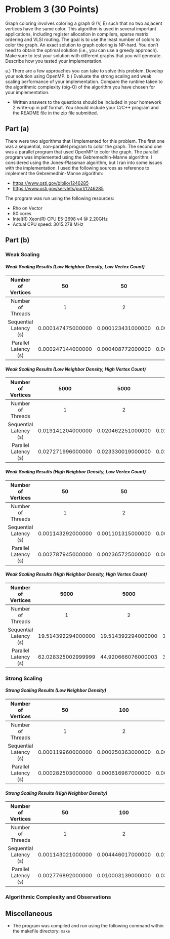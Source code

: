 # Problem 3 (30 Points)

Graph coloring involves coloring a graph G (V, E) such that no two adjacent vertices have the same color. This algorithm is used in several important applications, including register allocation in compilers, sparse matrix ordering and VLSI routing. The goal is to use the least number of colors to color the graph. An exact solution to graph coloring is NP-hard. You don’t need to obtain the optimal solution (i.e., you can use a greedy approach). Make sure to test your solution with different graphs that you will generate. Describe how you tested your implementation.

a.) There are a few approaches you can take to solve this problem. Develop your solution using OpenMP.
b.) Evaluate the strong scaling and weak scaling performance of your implementation. Compare the runtime taken to the algorithmic complexity (big-O) of the algorithm you have chosen for your implementation. 

* Written answers to the questions should be included in your homework 2 write-up in pdf format. You should include your C/C++ program and the README file in the zip file submitted.

## Part (a)

There were two algorithms that I implemented for this problem. The first one was a sequential, non-parallel program to color the graph. The second one was a parallel program that used OpenMP to color the graph. The parallel program was implemented using the Gebremedhin-Manne algorithm. I considered using the Jones-Plassman algorithm, but I ran into some issues with the implementation. I used the following sources as reference to implement the Gebremedhin-Manne algorithm:
- https://www.osti.gov/biblio/1246285
- https://www.osti.gov/servlets/purl/1246285

The program was run using the following resources:
- Rho on Vector
- 80 cores
- Intel(R) Xeon(R) CPU E5-2698 v4 @ 2.20GHz
- Actual CPU speed: 3015.278 MHz

## Part (b)

### Weak Scaling
#### *Weak Scaling Results (Low Neighbor Density, Low Vertex Count)*

|   Number of Vertices   	|         50        	|         50        	|         50        	|         50        	|         50        	|         50        	|         50        	|         50        	|
|:----------------------:	|:-----------------:	|:-----------------:	|:-----------------:	|:-----------------:	|:-----------------:	|:-----------------:	|:-----------------:	|:-----------------:	|
|    Number of Threads   	|         1         	|         2         	|         4         	|         8         	|         16        	|         32        	|         64        	|        128        	|
| Sequential Latency (s) 	| 0.000147475000000 	| 0.000123431000000 	| 0.000219751000000 	| 0.000135177000000 	| 0.000131705000000 	| 0.000161019000000 	| 0.000193656000000 	| 0.000216418000000 	|
| Parallel Latency (s)   	| 0.000247144000000 	| 0.000408772000000 	| 0.000553714000000 	| 0.000990607000000 	| 0.001505155000000 	| 0.002321689000000 	| 0.004029204000000 	| 0.009183830000000 	|

#### *Weak Scaling Results (Low Neighbor Density, High Vertex Count)*

|   Number of Vertices   	|        5000       	|        5000       	|        5000       	|        5000       	|        5000       	|        5000       	|        5000       	|        5000       	|
|:----------------------:	|:-----------------:	|:-----------------:	|:-----------------:	|:-----------------:	|:-----------------:	|:-----------------:	|:-----------------:	|:-----------------:	|
|    Number of Threads   	|         1         	|         2         	|         4         	|         8         	|         16        	|         32        	|         64        	|        128        	|
| Sequential Latency (s) 	| 0.019141204000000 	| 0.020462251000000 	| 0.018466747000000 	| 0.017000681000000 	| 0.021097227000000 	| 0.021336284000000 	| 0.021267299000000 	| 0.017734126000000 	|
| Parallel Latency (s)   	| 0.027271996000000 	| 0.023330019000000 	| 0.019376828000000 	| 0.023762920000000 	| 0.029977729000000 	| 0.030018244000000 	| 0.036650816000000 	| 0.046117249000000 	|

#### *Weak Scaling Results (High Neighbor Density, Low Vertex Count)*

|   Number of Vertices   	|         50        	|         50        	|         50        	|         50        	|         50        	|         50        	|         50        	|         50        	|
|:----------------------:	|:-----------------:	|:-----------------:	|:-----------------:	|:-----------------:	|:-----------------:	|:-----------------:	|:-----------------:	|:-----------------:	|
|    Number of Threads   	|         1         	|         2         	|         4         	|         8         	|         16        	|         32        	|         64        	|        128        	|
| Sequential Latency (s) 	| 0.001143292000000 	| 0.001101315000000 	| 0.001098681000000 	| 0.001091475000000 	| 0.001067719000000 	| 0.001267272000000 	| 0.001109860000000 	| 0.001129597000000 	|
| Parallel Latency (s)   	| 0.002787945000000 	| 0.002365725000000 	| 0.002382072000000 	| 0.002818613000000 	| 0.003771817000000 	| 0.005091095000000 	| 0.008057402000000 	| 0.019890172000000 	|

#### *Weak Scaling Results (High Neighbor Density, High Vertex Count)*

|   Number of Vertices   	|        5000        	|        5000        	|        5000        	|        5000        	|        5000        	|        5000        	|        5000        	|        5000        	|
|:----------------------:	|:------------------:	|:------------------:	|:------------------:	|:------------------:	|:------------------:	|:------------------:	|:------------------:	|:------------------:	|
|    Number of Threads   	|          1         	|          2         	|          4         	|          8         	|         16         	|         32         	|         64         	|         128        	|
| Sequential Latency (s) 	| 19.514392294000000 	| 19.514392294000000 	| 19.514392294000000 	| 19.514392294000000 	| 19.514392294000000 	| 19.514392294000000 	| 19.514392294000000 	| 19.514392294000000 	|
| Parallel Latency (s)   	| 62.028325002999999 	| 44.920666076000003 	| 34.433435312000000 	| 30.521134642000000 	| 29.908935541000002 	| 28.246148859000002 	| 29.340540300000001 	| 30.125050165000001 	|


### Strong Scaling
#### *Strong Scaling Results (Low Neighbor Density)*

|   Number of Vertices   	|         50        	|        100        	|        200        	|        400        	|        800        	|        1600       	|        3200       	|        6400       	|
|:----------------------:	|:-----------------:	|:-----------------:	|:-----------------:	|:-----------------:	|:-----------------:	|:-----------------:	|:-----------------:	|:-----------------:	|
|    Number of Threads   	|         1         	|         2         	|         4         	|         8         	|         16        	|         32        	|         64        	|        128        	|
| Sequential Latency (s) 	| 0.000119960000000 	| 0.000250363000000 	| 0.000573653000000 	| 0.001131919000000 	| 0.002555596000000 	| 0.004861588000000 	| 0.010552855000000 	| 0.022072515000000 	|
| Parallel Latency (s)   	| 0.000282503000000 	| 0.000616967000000 	| 0.000988593000000 	| 0.002338956000000 	| 0.005553444000000 	| 0.012509572000000 	| 0.024726601000000 	| 0.053921053000000 	|

#### *Strong Scaling Results (High Neighbor Density)*

|   Number of Vertices   	|         50        	|        100        	|        200        	|        400        	|        800        	|        1600       	|        3200        	|        6400        	|
|:----------------------:	|:-----------------:	|:-----------------:	|:-----------------:	|:-----------------:	|:-----------------:	|:-----------------:	|:------------------:	|:------------------:	|
|    Number of Threads   	|         1         	|         2         	|         4         	|         8         	|         16        	|         32        	|         64         	|         128        	|
| Sequential Latency (s) 	| 0.001143021000000 	| 0.004446017000000 	| 0.018232367000000 	| 0.080539635000000 	| 0.356109796000000 	| 1.616247782000000 	|  7.312984351000000 	| 32.849850363000002 	|
| Parallel Latency (s)   	| 0.002776892000000 	| 0.010003139000000 	| 0.033789319000000 	| 0.144835970000000 	| 0.613463176000000 	| 2.670794211000000 	| 11.785003091000000 	| 49.053064049000000 	|

### Algorithmic Complexity and Observations


## Miscellaneous
- The program was compiled and run using the following command within the makefile directory:
```make```